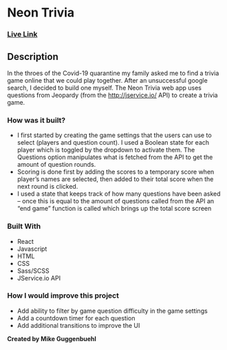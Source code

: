 # Neon Trivia
### [Live Link](https://mjguggen.github.io/NeonTrivia)
## Description
In the throes of the Covid-19 quarantine my family asked me to find a trivia game online that we could play together. After an unsuccessful google search, I decided to build one myself. The Neon Trivia web app uses questions from Jeopardy (from the http://jservice.io/ API) to create a trivia game.
### How was it built?
- I first started by creating the game settings that the users can use to select (players and question count). I used a Boolean state for each player which is toggled by the dropdown to activate them. The Questions option manipulates what is fetched from the API to get the amount of question rounds.
- Scoring is done first by adding the scores to a temporary score when player’s names are selected, then added to their total score when the next round is clicked.
- I used a state that keeps track of how many questions have been asked – once this is equal to the amount of questions called from the API an “end game” function is called which brings up the total score screen
### Built With
- React
- Javascript
- HTML
- CSS
- Sass/SCSS
- JService.io API
### How I would improve this project
- Add ability to filter by game question difficulty in the game settings
- Add a countdown timer for each question
- Add additional transitions to improve the UI

**Created by Mike Guggenbuehl**